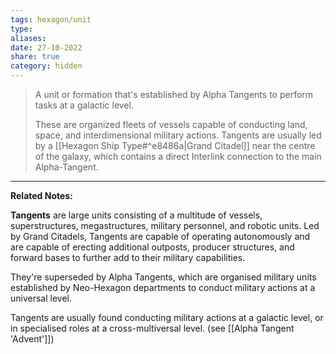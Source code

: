 ```yaml
---
tags: hexagon/unit
type: 
aliases: 
date: 27-10-2022
share: true
category: hidden
---
```


> A unit or formation that's established by Alpha Tangents to perform tasks at a galactic level.
> 
> These are organized fleets of vessels capable of conducting land, space, and interdimensional military actions. Tangents are usually led by a [[Hexagon Ship Type#^e8486a|Grand Citadel]] near the centre of the galaxy, which contains a direct Interlink connection to the main Alpha-Tangent.
---

**Related Notes:** 

**Tangents** are large units consisting of a multitude of vessels, superstructures, megastructures, military personnel, and robotic units. Led by Grand Citadels, Tangents are capable of operating autonomously and are capable of erecting additional outposts, producer structures, and forward bases to further add to their military capabilities.

They're superseded by Alpha Tangents, which are organised military units established by Neo-Hexagon departments to conduct military actions at a universal level.

Tangents are usually found conducting military actions at a galactic level, or in specialised roles at a cross-multiversal level. (see [[Alpha Tangent 'Advent']])